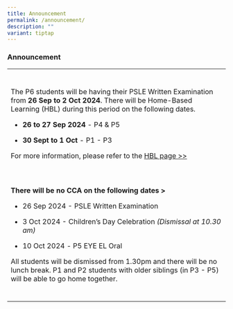 ```yaml
---
title: Announcement
permalink: /announcement/
description: ""
variant: tiptap
---
```

<h3>Announcement</h3>
<table style="minWidth: 25px">
<colgroup>
<col>
</colgroup>
<tbody>
<tr>
<th rowspan="1" colspan="1">
<p></p>
</th>
</tr>
<tr>
<td rowspan="1" colspan="1">
<p>The P6 students will be having their PSLE Written Examination from <strong>26 Sep to 2 Oct 2024</strong>.
There will be Home-Based Learning (HBL) during this period on the following
dates.</p>
<p></p>
<ul data-tight="true" class="tight">
<li>
<p><strong>26 to 27 Sep 2024</strong> - P4 &amp; P5</p>
</li>
<li>
<p><strong>30 Sept to 1 Oct</strong> - P1 - P3</p>
</li>
</ul>
<p>For more information, please refer to the <a href="https://www.beaconpri.moe.edu.sg/school-information/hbl/" rel="noopener nofollow" target="_blank">HBL page &gt;&gt;</a>
</p>
</td>
</tr>
<tr>
<td rowspan="1" colspan="1">
<p></p>
</td>
</tr>
<tr>
<td rowspan="1" colspan="1">
<p><strong>There will be no CCA on the following dates &gt;</strong>
</p>
<p></p>
<ul data-tight="true" class="tight">
<li>
<p>26 Sep 2024 - PSLE Written Examination</p>
</li>
<li>
<p>3 Oct 2024 - Children’s Day Celebration <em>(Dismissal at 10.30 am)</em>
</p>
</li>
<li>
<p>10 Oct 2024 <em>-</em> P5 EYE EL Oral</p>
</li>
</ul>
<p>All students will be dismissed from 1.30pm and there will be no lunch
break. P1 and P2 students with older siblings (in P3 - P5) will be able
to go home together.</p>
<p></p>
</td>
</tr>
<tr>
<td rowspan="1" colspan="1">
<p></p>
</td>
</tr>
</tbody>
</table>
<p></p>